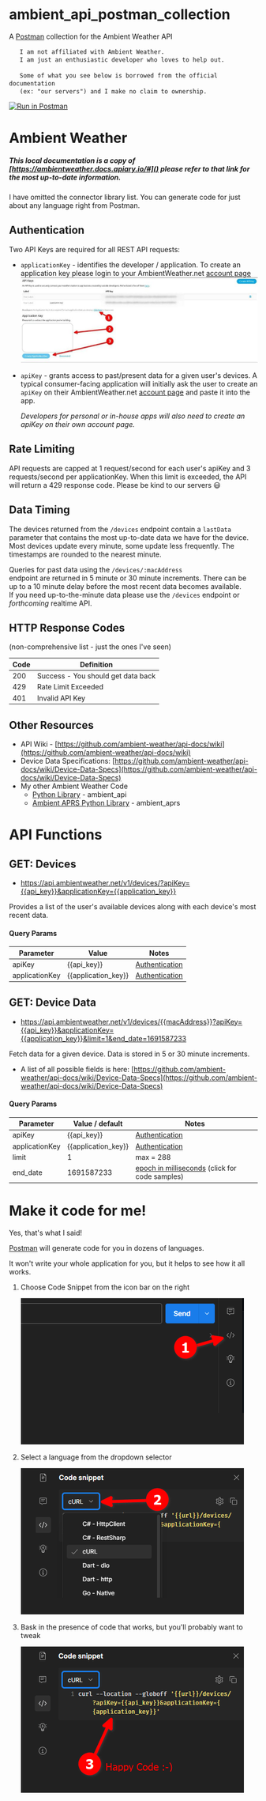 # ambient_api_postman_collection

A [Postman](https://www.postman.com/) collection for the Ambient Weather API

```
   I am not affiliated with Ambient Weather. 
   I am just an enthusiastic developer who loves to help out. 
   
   Some of what you see below is borrowed from the official documentation 
   (ex: "our servers") and I make no claim to ownership.
```

[![Run in Postman](https://run.pstmn.io/button.svg)](https://god.gw.postman.com/run-collection/13847857-862b126e-bbec-4d19-b7c0-6458c6118f55?action=collection%2Ffork&source=rip_markdown&collection-url=entityId%3D13847857-862b126e-bbec-4d19-b7c0-6458c6118f55%26entityType%3Dcollection%26workspaceId%3D0a595ed9-d816-4c5b-a675-11263d0c04cb)

# Ambient Weather

##### This local documentation is a copy of [https://ambientweather.docs.apiary.io/#]() please refer to that link for the most up-to-date information.

I have omitted the connector library list. You can generate code for just about any language right from Postman.

## Authentication

Two API Keys are required for all REST API requests:

- `applicationKey` - identifies the developer / application. To create an application key please login to your
  AmbientWeather.net [account page](https://ambientweather.net/account)
  ![get an application key on your account page](./images/application_key.jpg "getting an application key")

- `apiKey` - grants access to past/present data for a given user's devices. A typical consumer-facing application will
  initially ask the user to create an `apiKey` on their
  AmbientWeather.net [account page](https://ambientweather.net/account) and paste it into the app.

  _Developers for personal or in-house apps will also need to create an apiKey on their own account page._

## Rate Limiting

API requests are capped at 1 request/second for each user's apiKey and 3 requests/second per applicationKey. When this
limit is exceeded, the API will return a 429 response code. Please be kind to our servers :smiley:

## Data Timing

The devices returned from the `/devices` endpoint contain a `lastData` parameter that contains the most up-to-date data
we have for the device. Most devices update every minute, some update less frequently. The timestamps are rounded to the
nearest minute.

Queries for past data using the `/devices/:macAddress`  
endpoint are returned in 5 minute or 30 minute increments. There can be  
up to a 10 minute delay before the most recent data becomes available.  
If you need up-to-the-minute data please use the `/devices` endpoint or _forthcoming_ realtime API.

## HTTP Response Codes

(non-comprehensive list - just the ones I've seen)

| Code | Definition                         |
|------|------------------------------------|
| 200  | Success - You should get data back |
| 429  | Rate Limit Exceeded                |
| 401  | Invalid API Key                    |

## Other Resources

- API Wiki - [https://github.com/ambient-weather/api-docs/wiki](https://github.com/ambient-weather/api-docs/wiki)
- Device Data Specifications: [https://github.com/ambient-weather/api-docs/wiki/Device-Data-Specs](https://github.com/ambient-weather/api-docs/wiki/Device-Data-Specs)
- My other Ambient Weather Code
    - [Python Library](https://github.com/avryhof/ambient_api) - ambient_api
    - [Ambient APRS Python Library](https://github.com/avryhof/ambient_aprs) - ambient_aprs

# API Functions

## GET: Devices

- https://api.ambientweather.net/v1/devices/?apiKey={{api_key}}&applicationKey={{application_key}}

Provides a list of the user's available devices along with each device's most recent data.

#### Query Params

| Parameter      | Value               | Notes                             |
|----------------|---------------------|-----------------------------------|
| apiKey         | {{api_key}}         | [Authentication](#authentication) |
| applicationKey | {{application_key}} | [Authentication](#authentication) |          

## GET: Device Data

- https://api.ambientweather.net/v1/devices/{{macAddress}}?apiKey={{api_key}}&applicationKey={{application_key}}&limit=1&end_date=1691587233

Fetch data for a given device. Data is stored in 5 or 30 minute increments.

- A list of all possible fields is here: [https://github.com/ambient-weather/api-docs/wiki/Device-Data-Specs](https://github.com/ambient-weather/api-docs/wiki/Device-Data-Specs)

#### Query Params

| Parameter      | Value / default     | Notes                                                                         |
|----------------|---------------------|-------------------------------------------------------------------------------|
| apiKey         | {{api_key}}         | [Authentication](#authentication)                                             |
| applicationKey | {{application_key}} | [Authentication](#authentication)                                             |
| limit          | 1                   | max = 288                                                                     |
| end_date       | 1691587233          | [epoch in milliseconds](https://currentmillis.com/)  (click for code samples) |

# Make it code for me!

Yes, that's what I said!

[Postman](https://www.postman.com/) will generate code for you in dozens of languages.

It won't write your whole application for you, but it helps to see how it all works.

1. Choose Code Snippet from the icon bar on the right

   ![select code snippet](./images/code-1.gif "access code snippet")

2. Select a language from the dropdown selector

   ![choose your language](./images/code-2.gif "select a language")

3. Bask in the presence of code that works, but you'll probably want to tweak

   ![show me the code](./images/code-3.gif "see code")

